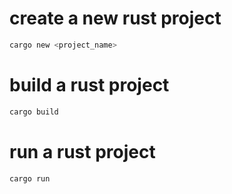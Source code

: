 # create a new rust project
```bash
cargo new <project_name>
```
# build a rust project
```bash
cargo build
```
# run a rust project
```bash
cargo run
```